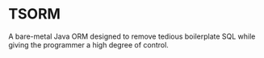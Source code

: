 # TSORM
A bare-metal Java ORM designed to remove tedious boilerplate SQL while giving the programmer a high degree of control.
